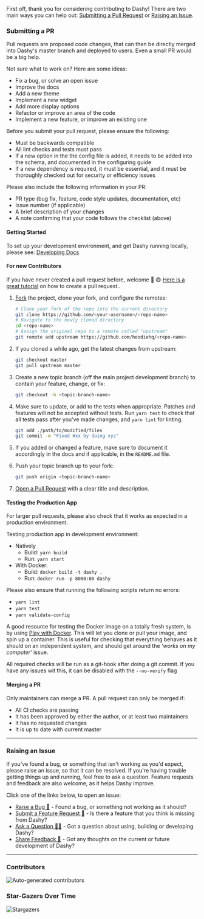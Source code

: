

First off, thank you for considering contributing to Dashy! There are two main ways you can help out: [Submitting a Pull Request](#submitting-a-pr) or [Raising an Issue](#raising-an-issue).

### Submitting a PR

Pull requests are proposed code changes, that can then be directly merged into Dashy's master branch and deployed to users. Even a small PR would be a big help.

Not sure what to work on? Here are some ideas:
- Fix a bug, or solve an open issue
- Improve the docs
- Add a new theme
- Implement a new widget
- Add more display options
- Refactor or improve an area of the code
- Implement a new feature, or improve an existing one

Before you submit your pull request, please ensure the following:
- Must be backwards compatible
- All lint checks and tests must pass
- If a new option in the the config file is added, it needs to be added into the schema, and documented in the configuring guide
- If a new dependency is required, it must be essential, and it must be thoroughly checked out for security or efficiency issues

Please also include the following information in your PR:
- PR type (bug fix, feature, code style updates, documentation, etc)
- Issue number (if applicable)
- A brief description of your changes
- A note confirming that your code follows the checklist (above)

#### Getting Started

To set up your development environment, and get Dashy running locally, please see: [Developing Docs](/docs/developing.md)

#### For new Contributors

If you have never created a pull request before, welcome :tada: :smile: [Here is a great tutorial](https://egghead.io/series/how-to-contribute-to-an-open-source-project-on-github)
on how to create a pull request..

1. [Fork](http://help.github.com/fork-a-repo/) the project, clone your fork,
   and configure the remotes:

   ```bash
   # Clone your fork of the repo into the current directory
   git clone https://github.com/<your-username>/<repo-name>
   # Navigate to the newly cloned directory
   cd <repo-name>
   # Assign the original repo to a remote called "upstream"
   git remote add upstream https://github.com/hoodiehq/<repo-name>
   ```

2. If you cloned a while ago, get the latest changes from upstream:

   ```bash
   git checkout master
   git pull upstream master
   ```

3. Create a new topic branch (off the main project development branch) to
   contain your feature, change, or fix:

   ```bash
   git checkout -b <topic-branch-name>
   ```

4. Make sure to update, or add to the tests when appropriate. Patches and
   features will not be accepted without tests. Run `yarn test` to check that
   all tests pass after you've made changes, and `yarn lint` for linting.

   ```bash
   git add ./path/to/modified/files
   git commit -m "Fixed #xx by doing xyz"
   ```

5. If you added or changed a feature, make sure to document it accordingly in
   the docs and if applicable, in the `README.md` file.

6. Push your topic branch up to your fork:

   ```bash
   git push origin <topic-branch-name>
   ```

8. [Open a Pull Request](https://help.github.com/articles/using-pull-requests/)
    with a clear title and description.

#### Testing the Production App

For larger pull requests, please also check that it works as expected in a production environment.

Testing production app in development environment:
- Natively
	- Build: `yarn build`
	- Run: `yarn start`
- With Docker:
	- Build: `docker build -t dashy .`
	- Run: `docker run -p 8080:80 dashy`

Please also ensure that running the following scripts return no errors:
- `yarn lint`
- `yarn test`
- `yarn validate-config`

A good resource for testing the Docker image on a totally fresh system, is by using [Play with Docker](https://labs.play-with-docker.com/). This will let you clone or pull your image, and spin up a container. This is useful for checking that everything behaves as it should on an independent system, and should get around the _'works on my computer'_ issue.

All required checks will be run as a git-hook after doing a git commit. If you have any issues wit this, it can be disabled with the `--no-verify` flag

#### Merging a PR

Only maintainers can merge a PR. A pull request can only be merged if:
- All CI checks are passing
- It has been approved by either the author, or at least two maintainers
- It has no requested changes
- It is up to date with current master

---

### Raising an Issue

If you've found a bug, or something that isn't working as you'd expect, please raise an issue, so that it can be resolved. If you're having trouble getting things up and running, feel free to ask a question. Feature requests and feedback are also welcome, as it helps Dashy improve.

Click one of the links below, to open an issue:
- [Raise a Bug 🐛](https://github.com/Lissy93/dashy/issues/new?assignees=Lissy93&labels=%F0%9F%90%9B+Bug&template=bug-report---.md&title=%5BBUG%5D) - Found a bug, or something not working as it should?
- [Submit a Feature Request 🦄](https://github.com/Lissy93/dashy/issues/new?assignees=Lissy93&labels=%F0%9F%A6%84+Feature+Request&template=feature-request---.md&title=%5BFEATURE_REQUEST%5D) - Is there a feature that you think is missing from Dashy?
- [Ask a Question 🤷‍♀️](https://github.com/Lissy93/dashy/issues/new?assignees=Lissy93&labels=%F0%9F%A4%B7%E2%80%8D%E2%99%82%EF%B8%8F+Question&template=question------.md&title=%5BQUESTION%5D) - Got a question about using, building or developing Dashy?
- [Share Feedback 🌈](https://github.com/Lissy93/dashy/issues/new?assignees=&labels=%F0%9F%8C%88+Feedback&template=share-feedback---.md&title=%5BFEEDBACK%5D) - Got any thoughts on the current or future development of Dashy?

---

### Contributors

![Auto-generated contributors](https://raw.githubusercontent.com/Lissy93/dashy/master/docs/assets/CONTRIBUTORS.svg)


### Star-Gazers Over Time

![Stargazers](https://starchart.cc/Lissy93/dashy.svg)

